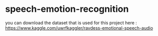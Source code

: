 # speech-emotion-recognition

you can download the dataset that is used for this project here :  https://www.kaggle.com/uwrfkaggler/ravdess-emotional-speech-audio
